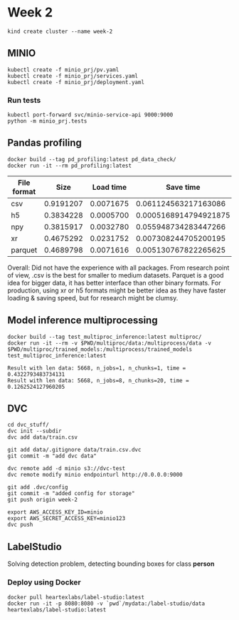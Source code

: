 # Week 2

```
kind create cluster --name week-2
```

## MINIO
```
kubectl create -f minio_prj/pv.yaml
kubectl create -f minio_prj/services.yaml
kubectl create -f minio_prj/deployment.yaml
```

### Run tests
```
kubectl port-forward svc/minio-service-api 9000:9000
python -m minio_prj.tests
```

## Pandas profiling

```
docker build --tag pd_profiling:latest pd_data_check/
docker run -it --rm pd_profiling:latest
```

File format | Size | Load time | Save time
--- | --- | --- | --- |
csv | 0.9191207 | 0.0071675 | 0.061124563217163086
h5 | 0.3834228 | 0.0005700 | 0.0005168914794921875
npy | 0.3815917 | 0.0032780 | 0.055948734283447266
xr | 0.4675292 | 0.0231752 | 0.007308244705200195
parquet | 0.4689798 | 0.0071616 | 0.005130767822265625

Overall:
    Did not have the experience with all packages. From research point of view, .csv is the best for smaller to medium datasets.
    Parquet is a good idea for bigger data, it has better interface than other binary formats.
    For production, using xr or h5 formats might be better idea as they have faster loading & saving speed, but for research might be clumsy.

## Model inference multiprocessing

```
docker build --tag test_multiproc_inference:latest multiproc/
docker run -it --rm -v $PWD/multiproc/data:/multiprocess/data -v $PWD/multiproc/trained_models:/multiprocess/trained_models test_multiproc_inference:latest
```

```
Result with len data: 5668, n_jobs=1, n_chunks=1, time = 0.4322793483734131
Result with len data: 5668, n_jobs=8, n_chunks=20, time = 0.1262524127960205
```


## DVC

```
cd dvc_stuff/
dvc init --subdir
dvc add data/train.csv

git add data/.gitignore data/train.csv.dvc
git commit -m "add dvc data"

dvc remote add -d minio s3://dvc-test
dvc remote modify minio endpointurl http://0.0.0.0:9000

git add .dvc/config
git commit -m "added config for storage"
git push origin week-2

export AWS_ACCESS_KEY_ID=minio
export AWS_SECRET_ACCESS_KEY=minio123
dvc push
```

## LabelStudio
Solving detection problem, detecting bounding boxes for class **person**

### Deploy using Docker
```
docker pull heartexlabs/label-studio:latest
docker run -it -p 8080:8080 -v `pwd`/mydata:/label-studio/data heartexlabs/label-studio:latest
```
